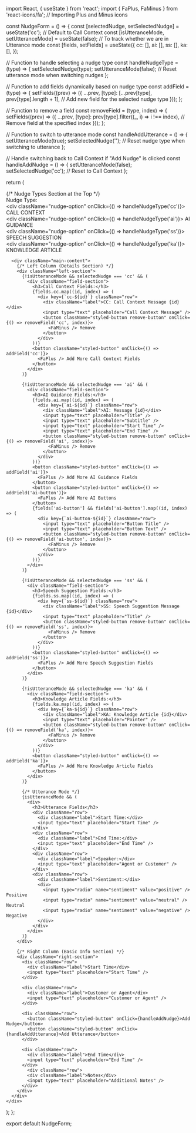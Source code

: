 import React, { useState } from 'react';
import { FaPlus, FaMinus } from 'react-icons/fa'; // Importing Plus and Minus icons

const NudgeForm = () => {
  const [selectedNudge, setSelectedNudge] = useState('cc'); // Default to Call Context
  const [isUtteranceMode, setUtteranceMode] = useState(false); // To track whether we are in Utterance mode
  const [fields, setFields] = useState({
    cc: [],
    ai: [],
    ss: [],
    ka: [],
  });

  // Function to handle selecting a nudge type
  const handleNudgeType = (type) => {
    setSelectedNudge(type);
    setUtteranceMode(false); // Reset utterance mode when switching nudges
  };

  // Function to add fields dynamically based on nudge type
  const addField = (type) => {
    setFields((prev) => ({
      ...prev,
      [type]: [...prev[type], prev[type].length + 1], // Add new field for the selected nudge type
    }));
  };

  // Function to remove a field
  const removeField = (type, index) => {
    setFields((prev) => ({
      ...prev,
      [type]: prev[type].filter((_, i) => i !== index), // Remove field at the specified index
    }));
  };

  // Function to switch to utterance mode
  const handleAddUtterance = () => {
    setUtteranceMode(true);
    setSelectedNudge(''); // Reset nudge type when switching to utterance
  };

  // Handle switching back to Call Context if "Add Nudge" is clicked
  const handleAddNudge = () => {
    setUtteranceMode(false);
    setSelectedNudge('cc'); // Reset to Call Context
  };

  return (
    <div className="nudge-layout">
      {/* Nudge Types Section at the Top */}
      <div className="nudge-types">
        <div>Nudge Type:</div>
        <div className="nudge-options">
          <div className="nudge-option" onClick={() => handleNudgeType('cc')}>
            <span>CALL CONTEXT</span>
          </div>
          <div className="nudge-option" onClick={() => handleNudgeType('ai')}>
            <span>AI GUIDANCE</span>
          </div>
          <div className="nudge-option" onClick={() => handleNudgeType('ss')}>
            <span>SPEECH SUGGESTION</span>
          </div>
          <div className="nudge-option" onClick={() => handleNudgeType('ka')}>
            <span>KNOWLEDGE ARTICLE</span>
          </div>
        </div>
      </div>

      <div className="main-content">
        {/* Left Column (Details Section) */}
        <div className="left-section">
          {!isUtteranceMode && selectedNudge === 'cc' && (
            <div className="field-section">
              <h3>Call Context Fields:</h3>
              {fields.cc.map((id, index) => (
                <div key={`cc-${id}`} className="row">
                  <div className="label">CC: Call Context Message {id}</div>
                  <input type="text" placeholder="Call Context Message" />
                  <button className="styled-button remove-button" onClick={() => removeField('cc', index)}>
                    <FaMinus /> Remove
                  </button>
                </div>
              ))}
              <button className="styled-button" onClick={() => addField('cc')}>
                <FaPlus /> Add More Call Context Fields
              </button>
            </div>
          )}

          {!isUtteranceMode && selectedNudge === 'ai' && (
            <div className="field-section">
              <h3>AI Guidance Fields:</h3>
              {fields.ai.map((id, index) => (
                <div key={`ai-${id}`} className="row">
                  <div className="label">AI: Message {id}</div>
                  <input type="text" placeholder="Title" />
                  <input type="text" placeholder="Subtitle" />
                  <input type="text" placeholder="Start Time" />
                  <input type="text" placeholder="End Time" />
                  <button className="styled-button remove-button" onClick={() => removeField('ai', index)}>
                    <FaMinus /> Remove
                  </button>
                </div>
              ))}
              <button className="styled-button" onClick={() => addField('ai')}>
                <FaPlus /> Add More AI Guidance Fields
              </button>
              <button className="styled-button" onClick={() => addField('ai-button')}>
                <FaPlus /> Add More AI Buttons
              </button>
              {fields['ai-button'] && fields['ai-button'].map((id, index) => (
                <div key={`ai-button-${id}`} className="row">
                  <input type="text" placeholder="Button Title" />
                  <input type="text" placeholder="Button Text" />
                  <button className="styled-button remove-button" onClick={() => removeField('ai-button', index)}>
                    <FaMinus /> Remove
                  </button>
                </div>
              ))}
            </div>
          )}

          {!isUtteranceMode && selectedNudge === 'ss' && (
            <div className="field-section">
              <h3>Speech Suggestion Fields:</h3>
              {fields.ss.map((id, index) => (
                <div key={`ss-${id}`} className="row">
                  <div className="label">SS: Speech Suggestion Message {id}</div>
                  <input type="text" placeholder="Title" />
                  <button className="styled-button remove-button" onClick={() => removeField('ss', index)}>
                    <FaMinus /> Remove
                  </button>
                </div>
              ))}
              <button className="styled-button" onClick={() => addField('ss')}>
                <FaPlus /> Add More Speech Suggestion Fields
              </button>
            </div>
          )}

          {!isUtteranceMode && selectedNudge === 'ka' && (
            <div className="field-section">
              <h3>Knowledge Article Fields:</h3>
              {fields.ka.map((id, index) => (
                <div key={`ka-${id}`} className="row">
                  <div className="label">KA: Knowledge Article {id}</div>
                  <input type="text" placeholder="Pointer" />
                  <button className="styled-button remove-button" onClick={() => removeField('ka', index)}>
                    <FaMinus /> Remove
                  </button>
                </div>
              ))}
              <button className="styled-button" onClick={() => addField('ka')}>
                <FaPlus /> Add More Knowledge Article Fields
              </button>
            </div>
          )}

          {/* Utterance Mode */}
          {isUtteranceMode && (
            <div>
              <h3>Utterance Fields</h3>
              <div className="row">
                <div className="label">Start Time:</div>
                <input type="text" placeholder="Start Time" />
              </div>
              <div className="row">
                <div className="label">End Time:</div>
                <input type="text" placeholder="End Time" />
              </div>
              <div className="row">
                <div className="label">Speaker:</div>
                <input type="text" placeholder="Agent or Customer" />
              </div>
              <div className="row">
                <div className="label">Sentiment:</div>
                <div>
                  <input type="radio" name="sentiment" value="positive" /> Positive
                  <input type="radio" name="sentiment" value="neutral" /> Neutral
                  <input type="radio" name="sentiment" value="negative" /> Negative
                </div>
              </div>
            </div>
          )}
        </div>

        {/* Right Column (Basic Info Section) */}
        <div className="right-section">
          <div className="row">
            <div className="label">Start Time</div>
            <input type="text" placeholder="Start Time" />
          </div>

          <div className="row">
            <div className="label">Customer or Agent</div>
            <input type="text" placeholder="Customer or Agent" />
          </div>

          <div className="row">
            <button className="styled-button" onClick={handleAddNudge}>Add Nudge</button>
            <button className="styled-button" onClick={handleAddUtterance}>Add Utterance</button>
          </div>

          <div className="row">
            <div className="label">End Time</div>
            <input type="text" placeholder="End Time" />
          </div>
            <div className="row">
            <div className="label">Notes</div>
            <input type="text" placeholder="Additional Notes" />
          </div>
        </div>
      </div>
    </div>
  );
};

export default NudgeForm;
